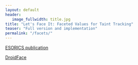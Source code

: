 ```yaml
---
layout: default
header:
   image_fullwidth: title.jpg
title: "Let's Face It: Faceted Values for Taint Tracking"
teaser: "Full version and implementation"
permalink: "/facets/"
---
```



[ESORICS publication](/research/group/security/publications/2016/facets/esorics-full.pdf)

[DroidFace](/research/group/security/publications/2016/facets/droidface.tar.xz)


